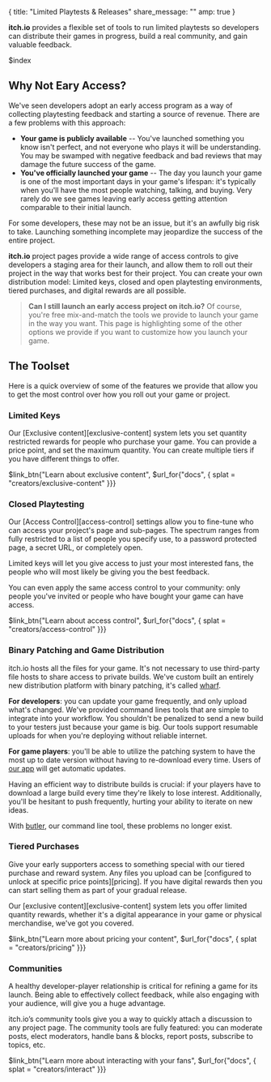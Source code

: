 {
  title: "Limited Playtests & Releases"
  share_message: ""
  amp: true
}

**itch.io** provides a flexible set of tools to run limited playtests so
developers can distribute their games in progress, build a real community, and
gain valuable feedback.

$index

## Why Not Eary Access?

We've seen developers adopt an early access program as a way of collecting
playtesting feedback and starting a source of revenue. There are a few problems
with this approach:

* **Your game is publicly available** -- You've launched something you know isn't perfect, and not everyone who plays it will be understanding. You may be swamped with negative feedback and bad reviews that may damage the future success of the game.
* **You've officially launched your game** -- The day you launch your game is one of the most important days in your game's lifespan: it's typically when you'll have the most people watching, talking, and buying. Very rarely do we see games leaving early access getting attention comparable to their initial launch.

For some developers, these may not be an issue, but it's an awfully big risk to
take. Launching something incomplete may jeopardize the success of the entire
project.

**itch.io** project pages provide a wide range of access controls to give
developers a staging area for their launch, and allow them to roll out their
project in the way that works best for their project. You can create your own
distribution model: Limited keys, closed and open playtesting environments,
tiered purchases, and digital rewards are all possible.

> **Can I still launch an early access project on itch.io?** Of course, you're
> free mix-and-match the tools we provide to launch your game in the way you
> want. This page is highlighting some of the other options we provide if you
> want to customize how you launch your game.

## The Toolset

Here is a quick overview of some of the features we provide that allow you to
get the most control over how you roll out your game or project.

### Limited Keys

Our [Exclusive content][exclusive-content] system lets you set quantity
restricted rewards for people who purchase your game. You can provide a price
point, and set the maximum quantity. You can create multiple tiers if you have
different things to offer.

$link_btn{"Learn about exclusive content",
  $url_for{"docs", { splat = "creators/exclusive-content" }}}

### Closed Playtesting

Our [Access Control][access-control] settings allow you to fine-tune who can
access your project's page and sub-pages. The spectrum ranges from fully
restricted to a list of people you specify use, to a password protected page, a
secret URL, or completely open.

Limited keys will let you give access to just your most interested fans, the
people who will most likely be giving you the best feedback.

You can even apply the same access control to your community: only people
you've invited or people who have bought your game can have access.

$link_btn{"Learn about access control",
  $url_for{"docs", { splat = "creators/access-control" }}}

### Binary Patching and Game Distribution

itch.io hosts all the files for your game. It's not necessary to use
third-party file hosts to share access to private builds. We've custom built an
entirely new distribution platform with binary patching, it's called
[wharf](https://itch.io/docs/wharf/).

**For developers**: you can update your game frequently, and only upload what's
changed. We've provided command lines tools that are simple to integrate into
your workflow. You shouldn't be penalized to send a new build to your testers
just because your game is big. Our tools support resumable uploads for when
you're deploying without reliable internet.

**For game players**: you'll be able to utilize the patching system to have the
most up to date version without having to re-download every time. Users of [our
app](/app) will get automatic updates.

Having an efficient way to distribute builds is crucial: if your players have
to download a large build every time they're likely to lose interest.
Additionally, you'll be hesitant to push frequently, hurting your ability to
iterate on new ideas.

With [butler](https://itch.io/docs/butler/), our command line tool, these
problems no longer exist.

### Tiered Purchases

Give your early supporters access to something special with our tiered purchase
and reward system. Any files you upload can be [configured to unlock at
specific price points][pricing]. If you have digital rewards then you can start
selling them as part of your gradual release.

Our [exclusive content][exclusive-content] system lets you offer limited
quantity rewards, whether it's a digital appearance in your game or physical
merchandise, we've got you covered.

$link_btn{"Learn more about pricing your content",
  $url_for{"docs", { splat = "creators/pricing" }}}

### Communities

A healthy developer-player relationship is critical for refining a game for its
launch. Being able to effectively collect feedback, while also engaging with
your audience, will give you a huge advantage.

itch.io’s community tools give you a way to quickly attach a discussion to any
project page. The community tools are fully featured: you can moderate posts,
elect moderators, handle bans & blocks, report posts, subscribe to topics, etc.

$link_btn{"Learn more about interacting with your fans",
  $url_for{"docs", { splat = "creators/interact" }}}


